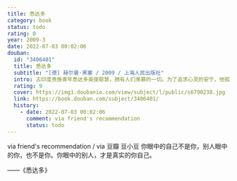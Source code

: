 ```yaml
---
title: 悉达多
category: book
status: todo
rating: 0
year: 2009-3
date: 2022-07-03 00:02:06
douban:
  id: "3406401"
  title: 悉达多
  subtitle: "[德] 赫尔曼·黑塞 / 2009 / 上海人民出版社"
  intro: 古印度贵族青年悉达多英俊聪慧，拥有人们羡慕的一切。为了追求心灵的安宁，他孤身一人展开了求道之旅。他在舍卫城聆听佛陀乔答摩宣讲教义，在繁华的大城中结识了名妓伽摩拉，并成为一名富商。心灵与肉体的享受达到顶峰，却让他对自己厌倦、鄙弃到极点。在与伽摩拉最后一次欢爱之后，他抛弃了自己所有世俗的一切，来到那河边，想结束自己的生命。在那最绝望的一刹那，他突然听到了生命之河永恒的声音……经过几乎一生的追求，悉达多终于体验到万事万物的圆融统一，所有生命的不可摧毁的本性，并最终将自我融入了瞬间的永恒之中。
  rating: 9
  cover: https://img1.doubanio.com/view/subject/l/public/s6790238.jpg
  link: https://book.douban.com/subject/3406401/
  history:
    - date: 2022-07-03 00:02:06
      comment: via friend's recommendation
      status: todo
---
```


via friend's recommendation / via 豆瓣 豆小豆 你眼中的自己不是你，别人眼中的你，也不是你。你眼中的别人，才是真实的你自己。

——《悉达多》